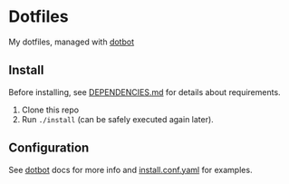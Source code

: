 # Dotfiles

My dotfiles, managed with [dotbot](https://github.com/anishathalye/dotbot/)

## Install

Before installing, see [DEPENDENCIES.md](./DEPENDENCIES.md) for details about requirements.

1. Clone this repo
2. Run `./install` (can be safely executed again later).

## Configuration

See [dotbot](https://github.com/anishathalye/dotbot/) docs for more info
and [install.conf.yaml](./install.conf.yaml) for examples.

